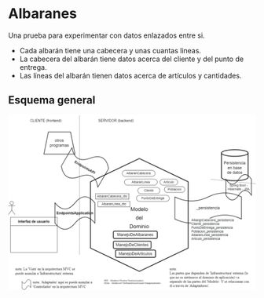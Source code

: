 # Albaranes
 
Una prueba para experimentar con datos enlazados entre si.
* Cada albarán tiene una cabecera y unas cuantas lineas.
* La cabecera del albarán tiene datos acerca del cliente y del punto de entrega.
* Las líneas del albarán tienen datos acerca de artículos y cantidades.

## Esquema general
![Esquema general de la arquitectura interna](/documentacion/Esquema_general_de_la_arquitectura_interna.drawio.png)

